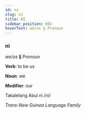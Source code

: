 ```yaml
---
id: ni
slug: ni
title: Nİ
sidebar_position: 692
hoverText: we/us § Pronoun
---
```


### ni

*we/us* **§** Pronoun

**Verb**: to be us

**Noun**: we

**Modifier**: our

Takalelang Abui ni /ni/

*Trans-New Guinea Language Family*